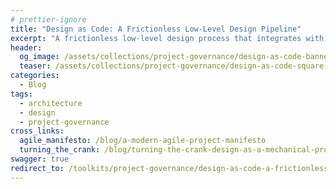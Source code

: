 ```yaml
---
# prettier-ignore
title: "Design as Code: A Frictionless Low-Level Design Pipeline"
excerpt: "A frictionless low-level design process that integrates with your dev cycle and puts design artifacts at a peer level with the rest of your codebase."
header:
  og_image: /assets/collections/project-governance/design-as-code-banner.jpg
  teaser: /assets/collections/project-governance/design-as-code-square.jpg
categories:
  - Blog
tags:
  - architecture
  - design
  - project-governance
cross_links:
  agile_manifesto: /blog/a-modern-agile-project-manifesto
  turning_the_crank: /blog/turning-the-crank-design-as-a-mechanical-process
swagger: true
redirect_to: /toolkits/project-governance/design-as-code-a-frictionless-low-level-design-pipeline/
---
```


